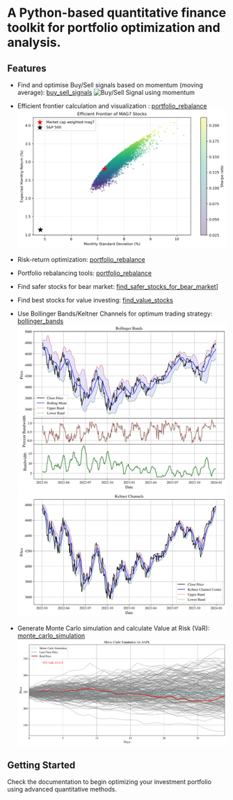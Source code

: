 # A Python-based quantitative finance toolkit for portfolio optimization and analysis.

## Features
- Find and optimise Buy/Sell signals based on momentum (moving average): [buy_sell_signals](buy_sell_signals.ipynb)
![Buy/Sell Signal using momentum](figures/JNJ_portfolio_perfomance.png)

- Efficient frontier calculation and visualization : [portfolio_rebalance](portfolio_rebalance.ipynb)
![Efficient Frontier](figures/efficient_frontier.png)

- Risk-return optimization: [portfolio_rebalance](portfolio_rebalance.ipynb)
- Portfolio rebalancing tools: [portfolio_rebalance](portfolio_rebalance.ipynb)
- Find safer stocks for bear market: [find_safer_stocks_for_bear_market](find_safer_stocks_for_bear_market.ipynb)]

- Find best stocks for value investing: [find_value_stocks](find_value_stocks.ipynb)
- Use Bollinger Bands/Keltner Channels for optimum trading strategy: [bollinger_bands](bollinger_bands.ipynb)
![Bollinger Bands](figures/bollinger_bands.png)
![Keltner Channels](figures/keltner_channels.png)

- Generate Monte Carlo simulation and calculate Value at Risk (VaR): [monte_carlo_simulation](monte_carlo_simulation.ipynb)
![Monte Carlo Simulation](figures/monte_carlo_simulation.png)

## Getting Started
Check the documentation to begin optimizing your investment portfolio using advanced quantitative methods.
